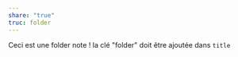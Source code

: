 ```yaml
---
share: "true"
truc: folder
---
```


Ceci est une folder note !
la clé "folder" doit être ajoutée dans `title`

